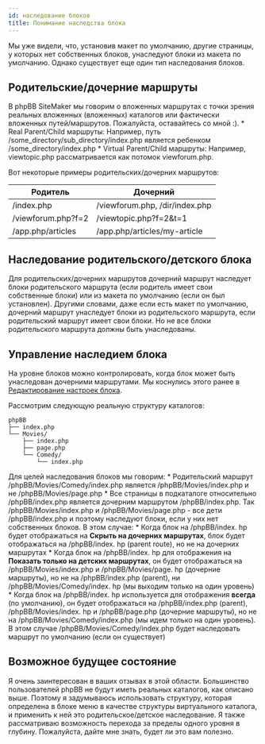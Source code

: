 ```yaml
---
id: наследование блоков
title: Понимание наследства блока
---
```


Мы уже видели, что, установив макет по умолчанию, другие страницы, у которых нет собственных блоков, унаследуют блоки из макета по умолчанию. Однако существует еще один тип наследования блоков.

## Родительские/дочерние маршруты

В phpBB SiteMaker мы говорим о вложенных маршрутах с точки зрения реальных вложенных (вложенных) каталогов или фактически вложенных путей/маршрутов. Пожалуйста, оставайтесь со мной :). * Real Parent/Child маршруты: Например, путь /some_directory/sub_directory/index.php является ребенком /some_directory/index.php * Virtual Parent/Child маршруты: Например, viewtopic.php рассматривается как потомок viewforum.php.

Вот некоторые примеры родительских/дочерних маршрутов:

| Родитель           | Дочерний                       |
| ------------------ | ------------------------------ |
| /index.php         | /viewforum.php, /dir/index.php |
| /viewforum.php?f=2 | /viewtopic.php?f=2&t=1         |
| /app.php/articles  | /app.php/articles/my-article   |

## Наследование родительского/детского блока

Для родительских/дочерних маршрутов дочерний маршрут наследует блоки родительского маршрута (если родитель имеет свои собственные блоки) или из макета по умолчанию (если он был установлен). Другими словами, даже если есть макет по умолчанию, дочерний маршрут унаследует блоки из родительского маршрута, если родительский маршрут имеет свои блоки. Но не все блоки родительского маршрута должны быть унаследованы.

## Управление наследием блока

На уровне блоков можно контролировать, когда блок может быть унаследован дочерними маршрутами. Мы коснулись этого ранее в [Редактирование настроек блока](./blocks-managing#editing-block-settings).

Рассмотрим следующую реальную структуру каталогов:

```text
phpBB
├── index.php
└── Movies/
    ├── index.php
    ├── page.php
    └── Comedy/
        └── index.php
```

Для целей наследования блоков мы говорим: * Родительский маршрут /phpBB/Movies/Comedy/index.php является /phpBB/Movies/index.php и не /phpBB/Movies/page.php * Все страницы в подкаталоге относительно /phpBB/index.php является дочерним маршрутом /phpBB/index.php. Так /phpBB/Movies/index.php и /phpBB/Movies/page.php - все дети /phpBB/index.php и поэтому наследуют блоки, если у них нет собственных блоков. В этом случае: * Когда блок на /phpBB/index. hp будет отображаться на **Скрыть на дочерних маршрутах**, блок будет отображаться на /phpBB/index. hp (parent route), но не на дочерних маршрутах * Когда блок на /phpBB/index. hp для отображения на **Показать только на детских маршрутах**, он будет отображаться на /phpBB/Movies/index.php и /phpBB/Movies/page. hp (дочерние маршруты), но не на /phpBB/index.php (parent), ни /phpBB/Movies/Comedy/index. hp (мы выходим только на один уровень) * Когда блок на /phpBB/index. hp используется для отображения **всегда** (по умолчанию), он будет отображаться на /phpBB/index.php (parent), /phpBB/Movies/index. hp и /phpBB/page.php (дочерние маршруты), но не на /phpBB/Movies/Comedy/index.php (мы идем только на один уровень). В этом случае /phpBB/Movies/Comedy/index.php будет наследовать маршрут по умолчанию (если он существует)

## Возможное будущее состояние

Я очень заинтересован в ваших отзывах в этой области. Большинство пользователей phpBB не будут иметь реальных каталогов, как описано выше. Поэтому я задумываюсь использовать структуру, которая определена в блоке меню в качестве структуры виртуального каталога, и применить к ней это родительское/детское наследование. Я также рассматриваю возможность перехода за пределы одного уровня в глубину. Пожалуйста, дайте мне знать, будет ли это вам полезно.